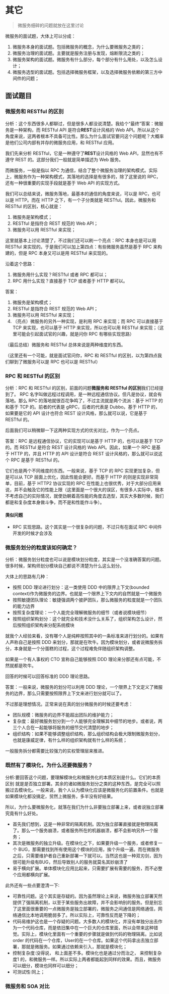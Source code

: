 # 其它

> 微服务细碎的问题就放在这里讨论

微服务的面试题，大体上可以分成：
1. 微服务本身的面试题。包括微服务的概念，为什么要微服务之类的；
2. 微服务治理的面试题。主要就是服务注册与发现，熔断限流之类的；
3. 微服务架构的面试题。微服务有什么部分，每个部分有什么用处，以及怎么设计；
4. 微服务选型的面试题。包括选择微服务框架，以及选择微服务依赖的第三方中间件的问题；

## 面试题目
### 微服务和 RESTful 的区别

分析：这个东西很多人都聊过，但是很多人都没说清楚。我给个“最终”答案：微服务是一种架构，而 RESTful API 是符合**REST**设计风格的 Web API。所以从这个角度来说，这两者根本不具备可比性。那么为什么面试官要问这个问题呢？大概率是他们公司内部有并存的微服务应用，和 RESTful 应用。

我们先来分析 RESTful，它是一种遵守了**REST**设计风格的 Web API，显然也有不遵守 REST 的。这部分我们一般就是简单描述为 Web 服务。

而微服务，一般是指以 RPC 为通信，结合了整个微服务治理的架构模式。实际上，微服务作为一种架构模式，其落地的选择是有很多的，除了这里说的 RPC，还有一种很重要的实现手段就是基于 Web API 的实现方式。

我们可以总结来说，微服务落地，最基本的通信的角度来说，可以是 RPC，也可以是 HTTP。而在 HTTP 之下，有一个子分类就是 RESTful。因此，微服务和 RESTful 的区别，核心就是：
1. 微服务是架构模式；
2. RESTful 是指符合 REST 规范的 Web API；
3. 微服务可以用 RESTful 来实现；

这里就基本上讨论清楚了，不过我们还可以刷一个亮点：RPC 本身也是可以用 RESTful 来实现的。于是我们可以加上第四点：有些微服务虽然是基于 RPC 来构建的，但是 RPC 本身又可以是用 RESTful 来实现的。

沿着这个思路：
1. 微服务用什么实现？RESTful 或者 RPC 都可以；
2. RPC 用什么实现？直接基于 TCP 或者基于 HTTP 都可以。

答案：
1. 微服务是架构模式；
2. RESTful 是指符合 REST 规范的 Web API；
3. 微服务可以用 RESTful 来实现；
4. （亮点）微服务的另外一种实现，是利用 RPC 来实现；而 RPC 可以直接基于 TCP 来实现，也可以基于 HTTP 来实现，所以也可以用 RESTful 来实现；（这里可能会引起面试官的兴趣，就是问你 RPC 有哪些实现思路）

（最后总结）微服务和 RESTful 总体来说是两种维度的东西。

（这里还有一个可能，就是面试官问你，RPC 和 RESTful 的区别，以为第四点我们聊到了微服务可以是 RPC 也可以是 RESTful）

### RPC 和 RESTful 的区别

分析：RPC 和 RESTful 的区别，前面的问题**微服务和 RESTful 的区别**我们已经提到了。 RPC 名字叫做远程过程调用，是一种远程通信协议。但凡是协议，就会有落地。那么 RPC 的落地就很百花争鸣了，不过主流就是两个流派：基于 HTTP 的和基于 TCP 的。前者的代表是 gRPC，后者的代表是 Dubbo。基于 HTTP 的，如果要是它的 API 设计也符合 REST 设计风格，那么就可以说，它是基于 RESTful 的。

后面我们可以稍微聊一下这两种实现方式的优劣对比，作为一个亮点。

答案：RPC 是远程通信协议，它的实现可以是基于 HTTP 的，也可以是基于 TCP 的。而 RESTful 是符合 REST 设计风格的 Web API。因此，如果一个 RPC 是基于 HTTP 的，并且 HTTP 的 API 设计是符合 REST 设计风格的，那么就可以说这个 RPC 是基于 RESTful 的。

它们也是两个不同维度的东西。一般来说，基于 TCP 的 RPC 实现更加复杂，但是可以从 TCP 层面上优化，因此性能会更好。而基于 HTTP 的则是实现非常简单，目前，基于 HTTP2 协议实现的 RPC 在性能上也很优秀，对于大部分应用来说，并不会触及它的性能上限（这里面是一个很大的误区，有很多人实际中，根本不考虑自己的实际情况，就使劲朝着高性能的角度去选型，其实大多数时候，我们都是和复杂度本身做斗争，而不是和性能作斗争）。

#### 类似问题
- RPC 实现思路。这个其实是一个很复杂的问题，不过只有在面试 RPC 中间件开发的时候才会涉及

### 微服务划分的粒度该如何确定？
分析：微服务划分粒度也可以说是模块划分粒度，其实是一个没准确答案的问题。很多时候，架构师划分模块自己都说不清楚为什么这么划分。

大体上的思路有几种：
- 按照 DDD 理论进行划分：这一类使用 DDD 中的限界上下文(bounded context)作为微服务的边界。也就是一个限界上下文内的自然就是一个微服务
- 按照敏捷团队理论：敏捷强调两个披萨团队，那么微服务的粒度就是一个团队的能力边界
- 按照复杂度理论：一个人能完全理解微服务的细节（或者说模块细节）
- 按照组织架构划分：这个就完全和技术没什么关系了，组织架构怎么设计，然后按照组织架构来分配系统模块

就我个人经验来看，没有哪个人是纯粹按照其中的一条标准来进行划分的。如果有人声称自己是按照 DDD 来划分，那就是在吹牛。因为模块划分，或者说微服务拆分，本身就是一个分蛋糕的过程，这个过程难免伴随组织架构调整。

如果是一个有人事权的 CTO 宣称自己能够按照 DDD 理论来分那还有点可能，不然就都是吹牛。

回答的时候可以回答标准的 DDD 理论思路。

答案：一般来说，微服务的划分可以利用 DDD 理论，一个限界上下文定义了微服务的边界，那么只需要按照限界上下文来进行划分就可以了。

不过那是理想情况。正常来说在真的划分微服务的时候还要考虑：
- 团队规模：微服务的边界不能超出团队的维护能力；
- 复杂度：最好微服务划分到一个人能够完全理解其中细节的地步。或者说，两三个人合在一起能够将服务的细节交代清楚的地步；
- 组织结构：如果不能够调整组织结构，那么组织结构会极大限制微服务划分，也就是康威定律，有什么样的组织架构就有什么样的系统；

一般服务拆分都需要比较强力的实权管理层来推进。

### 既然有了模块化，为什么还要微服务？

分析∶要回答这个问题，要理解模块化和微服务化的本质区别是什么。它们的本质区别
就是是否独立部署。其余的诸如微服务划分之类的这种东西，是完全可以照搬过去模块化。一般来说，我个人认为模块化应该是微服务化的前置条件。也就是如果模块化都没搞定，贸然上微服务，多半没有好结果。

所以，为什么要微服务化，就落在我们为什么非要独立部署上来，或者说独立部署究竟有什么好处。

- 首先我们想到，这是一种非常的隔离机制。因为独立部署直接就是物理隔离了。那么一个服务崩溃，或者服务所在的机器崩溃，都不会影响另外一个服务；
- 其次是微服务的独立升级。在模块化之下，如果要升级一个服务，或者修复一个 BUG，那需要找到所有使用这个模块的应用，挨个升级一遍。而在微服务之后，只需要维护者自己重新部署一下就可以。当然这也是一种双刃剑，因为很可能升级有BUG，然后导致别人的服务就莫名其妙崩溃了
- 易于横向扩展。单体模块化应用比起来，只需要扩展有需要的服务，而不必整个应用都横向扩展。
  
此外还有一些点要澄清一下∶

- 可靠性问题。这个其实是存疑的。因为虽然理论上来说，微服务独立部署天然提供了强隔离机制，以至于某些服务出故障，并不会影响别的服务。但是别忘了这里面很重要的一点微服务是独立部署的，微服务之间通信是网络通信，网络通信比本地调用脆弱多了。所以实际上，可靠性反而是下降的；
- 代码易维护这也是一个存疑的问题。大多数人的模块化，并没有单独分出去作为一个代码仓库，而是依旧集中在一个巨大的仓库里面，所以会带来这种错觉。实际上，模块化里面有一个重要的步骤就是做到代码的物理隔离。比如说 order 的代码在一个仓库，User的在一个仓库。如果这个代码拿出去独立部署，那就是微服务。如果通过依赖来引入，那就是模块化；
- 控制复杂度∶没得说， 和上面差不多。模块化也是通过分而治之， 来控制复杂度1
的，和微服务一样。所以实际上两者都能起到同样的效果。而且，微服务可以细分，模块也同样可以细分；
- 可测试性∶同上；


### 微服务和 SOA 对比

